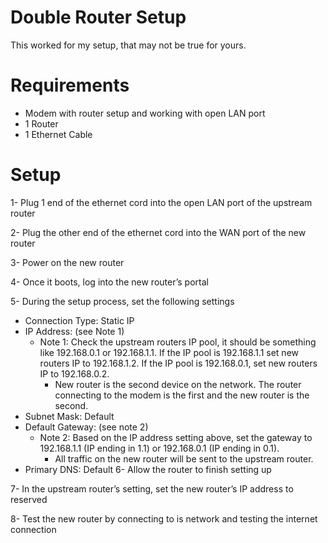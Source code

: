 # Double Router Setup
This worked for my setup, that may not be true for yours.
# Requirements
-	Modem with router setup and working with open LAN port
-	1 Router
-	1 Ethernet Cable
# Setup
1- Plug 1 end of the ethernet cord into the open LAN port of the upstream router

2- Plug the other end of the ethernet cord into the WAN port of the new router

3- Power on the new router

4- Once it boots, log into the new router’s portal

5- During the setup process, set the following settings
  - Connection Type: Static IP
  - IP Address: (see Note 1)
      - Note 1: Check the upstream routers IP pool, it should be something like 192.168.0.1 or 192.168.1.1. If the IP pool is 192.168.1.1 set new routers IP to 192.168.1.2. If the IP pool is 192.168.0.1, set new routers IP to 192.168.0.2.
        - New router is the second device on the network. The router connecting to the modem is the first and the new router is the second.
  - Subnet Mask: Default
  - Default Gateway: (see note 2)
    - Note 2: Based on the IP address setting above, set the gateway to 192.168.1.1 (IP ending in 1.1) or 192.168.0.1 (IP ending in 0.1).
      - All traffic on the new router will be sent to the upstream router.
  - Primary DNS: Default
6- Allow the router to finish setting up

7- In the upstream router’s setting, set the new router’s IP address to reserved

8- Test the new router by connecting to is network and testing the internet connection
